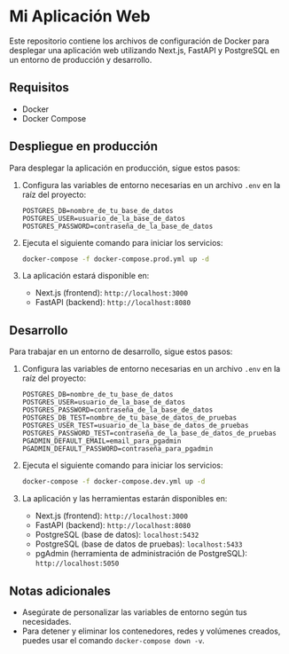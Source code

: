 
# Mi Aplicación Web

Este repositorio contiene los archivos de configuración de Docker para desplegar una aplicación web utilizando Next.js, FastAPI y PostgreSQL en un entorno de producción y desarrollo.

## Requisitos

- Docker
- Docker Compose

## Despliegue en producción

Para desplegar la aplicación en producción, sigue estos pasos:

1. Configura las variables de entorno necesarias en un archivo `.env` en la raíz del proyecto:

   ```
   POSTGRES_DB=nombre_de_tu_base_de_datos
   POSTGRES_USER=usuario_de_la_base_de_datos
   POSTGRES_PASSWORD=contraseña_de_la_base_de_datos
   ```

2. Ejecuta el siguiente comando para iniciar los servicios:

   ```bash
   docker-compose -f docker-compose.prod.yml up -d
   ```

3. La aplicación estará disponible en:

   - Next.js (frontend): `http://localhost:3000`
   - FastAPI (backend): `http://localhost:8080`

## Desarrollo

Para trabajar en un entorno de desarrollo, sigue estos pasos:

1. Configura las variables de entorno necesarias en un archivo `.env` en la raíz del proyecto:

   ```
   POSTGRES_DB=nombre_de_tu_base_de_datos
   POSTGRES_USER=usuario_de_la_base_de_datos
   POSTGRES_PASSWORD=contraseña_de_la_base_de_datos
   POSTGRES_DB_TEST=nombre_de_tu_base_de_datos_de_pruebas
   POSTGRES_USER_TEST=usuario_de_la_base_de_datos_de_pruebas
   POSTGRES_PASSWORD_TEST=contraseña_de_la_base_de_datos_de_pruebas
   PGADMIN_DEFAULT_EMAIL=email_para_pgadmin
   PGADMIN_DEFAULT_PASSWORD=contraseña_para_pgadmin
   ```

2. Ejecuta el siguiente comando para iniciar los servicios:

   ```bash
   docker-compose -f docker-compose.dev.yml up -d
   ```

3. La aplicación y las herramientas estarán disponibles en:

   - Next.js (frontend): `http://localhost:3000`
   - FastAPI (backend): `http://localhost:8080`
   - PostgreSQL (base de datos): `localhost:5432`
   - PostgreSQL (base de datos de pruebas): `localhost:5433`
   - pgAdmin (herramienta de administración de PostgreSQL): `http://localhost:5050`

## Notas adicionales

- Asegúrate de personalizar las variables de entorno según tus necesidades.
- Para detener y eliminar los contenedores, redes y volúmenes creados, puedes usar el comando `docker-compose down -v`.
